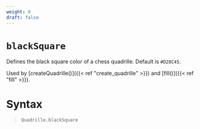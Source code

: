 ```yaml
---
weight: 8
draft: false
---
```


# `blackSquare`

Defines the black square color of a chess quadrille. Default is `#D28C45`.

Used by [createQuadrille()]({{< ref "create_quadrille" >}}) and [fill()]({{< ref "fill" >}}).

# Syntax

> `Quadrille.blackSquare`
